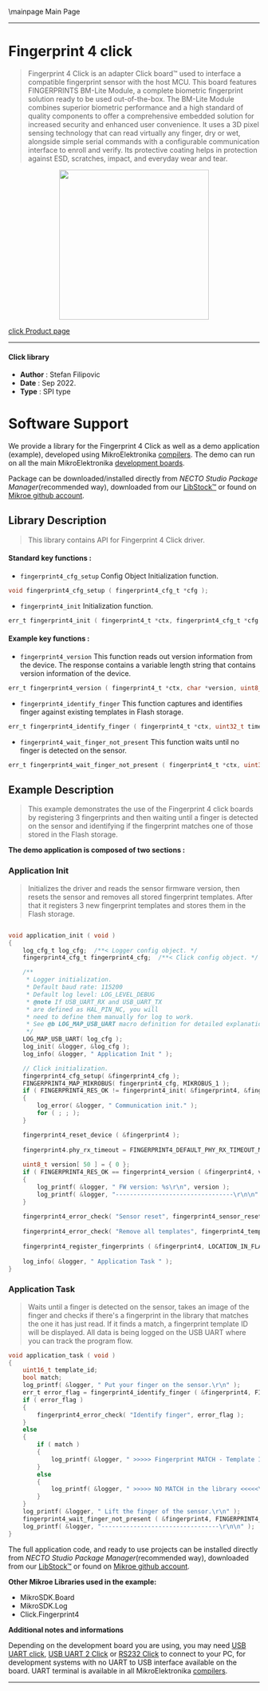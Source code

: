 \mainpage Main Page

---
# Fingerprint 4 click

> Fingerprint 4 Click is an adapter Click board™ used to interface a compatible fingerprint sensor with the host MCU. This board features FINGERPRINTS BM-Lite Module, a complete biometric fingerprint solution ready to be used out-of-the-box. The BM-Lite Module combines superior biometric performance and a high standard of quality components to offer a comprehensive embedded solution for increased security and enhanced user convenience. It uses a 3D pixel sensing technology that can read virtually any finger, dry or wet, alongside simple serial commands with a configurable communication interface to enroll and verify. Its protective coating helps in protection against ESD, scratches, impact, and everyday wear and tear.

<p align="center">
  <img src="https://download.mikroe.com/images/click_for_ide/fingerprint4_click.png" height=300px>
</p>

[click Product page](https://www.mikroe.com/fingerprint-4-click)

---


#### Click library

- **Author**        : Stefan Filipovic
- **Date**          : Sep 2022.
- **Type**          : SPI type


# Software Support

We provide a library for the Fingerprint 4 Click
as well as a demo application (example), developed using MikroElektronika
[compilers](https://www.mikroe.com/necto-studio).
The demo can run on all the main MikroElektronika [development boards](https://www.mikroe.com/development-boards).

Package can be downloaded/installed directly from *NECTO Studio Package Manager*(recommended way), downloaded from our [LibStock&trade;](https://libstock.mikroe.com) or found on [Mikroe github account](https://github.com/MikroElektronika/mikrosdk_click_v2/tree/master/clicks).

## Library Description

> This library contains API for Fingerprint 4 Click driver.

#### Standard key functions :

- `fingerprint4_cfg_setup` Config Object Initialization function.
```c
void fingerprint4_cfg_setup ( fingerprint4_cfg_t *cfg );
```

- `fingerprint4_init` Initialization function.
```c
err_t fingerprint4_init ( fingerprint4_t *ctx, fingerprint4_cfg_t *cfg );
```

#### Example key functions :

- `fingerprint4_version` This function reads out version information from the device. The response contains a variable length string that contains version information of the device.
```c
err_t fingerprint4_version ( fingerprint4_t *ctx, char *version, uint8_t len );
```

- `fingerprint4_identify_finger` This function captures and identifies finger against existing templates in Flash storage. 
```c
err_t fingerprint4_identify_finger ( fingerprint4_t *ctx, uint32_t timeout, uint16_t *template_id, bool *match );
```

- `fingerprint4_wait_finger_not_present` This function waits until no finger is detected on the sensor.
```c
err_t fingerprint4_wait_finger_not_present ( fingerprint4_t *ctx, uint32_t timeout );
```

## Example Description

> This example demonstrates the use of the Fingerprint 4 click boards by registering 3 fingerprints and
then waiting until a finger is detected on the sensor and identifying if the fingerprint matches one of
those stored in the Flash storage.

**The demo application is composed of two sections :**

### Application Init

> Initializes the driver and reads the sensor firmware version, then resets the sensor and removes all
stored fingerprint templates. After that it registers 3 new fingerprint templates and stores them in the Flash storage.

```c

void application_init ( void )
{
    log_cfg_t log_cfg;  /**< Logger config object. */
    fingerprint4_cfg_t fingerprint4_cfg;  /**< Click config object. */

    /** 
     * Logger initialization.
     * Default baud rate: 115200
     * Default log level: LOG_LEVEL_DEBUG
     * @note If USB_UART_RX and USB_UART_TX 
     * are defined as HAL_PIN_NC, you will 
     * need to define them manually for log to work. 
     * See @b LOG_MAP_USB_UART macro definition for detailed explanation.
     */
    LOG_MAP_USB_UART( log_cfg );
    log_init( &logger, &log_cfg );
    log_info( &logger, " Application Init " );

    // Click initialization.
    fingerprint4_cfg_setup( &fingerprint4_cfg );
    FINGERPRINT4_MAP_MIKROBUS( fingerprint4_cfg, MIKROBUS_1 );
    if ( FINGERPRINT4_RES_OK != fingerprint4_init( &fingerprint4, &fingerprint4_cfg ) )
    {
        log_error( &logger, " Communication init." );
        for ( ; ; );
    }

    fingerprint4_reset_device ( &fingerprint4 );
    
    fingerprint4.phy_rx_timeout = FINGERPRINT4_DEFAULT_PHY_RX_TIMEOUT_MS;
    
    uint8_t version[ 50 ] = { 0 };
    if ( FINGERPRINT4_RES_OK == fingerprint4_version ( &fingerprint4, version, 50 ) )
    {
        log_printf( &logger, " FW version: %s\r\n", version );
        log_printf( &logger, "---------------------------------\r\n\n" );
    }
    
    fingerprint4_error_check( "Sensor reset", fingerprint4_sensor_reset ( &fingerprint4 ) );
    
    fingerprint4_error_check( "Remove all templates", fingerprint4_template_remove_all ( &fingerprint4 ) );
    
    fingerprint4_register_fingerprints ( &fingerprint4, LOCATION_IN_FLASH, NUMBER_OF_FINGERPRINTS );
    
    log_info( &logger, " Application Task " );
}

```

### Application Task

> Waits until a finger is detected on the sensor, takes an image of the finger and checks if there's
a fingerprint in the library that matches the one it has just read. If it finds a match, a fingerprint template
ID will be displayed. All data is being logged on the USB UART where you can track the program flow.

```c
void application_task ( void )
{
    uint16_t template_id;
    bool match;
    log_printf( &logger, " Put your finger on the sensor.\r\n" );
    err_t error_flag = fingerprint4_identify_finger ( &fingerprint4, FINGERPRINT4_INFINITE_TIMEOUT, &template_id, &match );
    if ( error_flag )
    {
        fingerprint4_error_check( "Identify finger", error_flag );
    }
    else
    {
        if ( match )
        {
            log_printf( &logger, " >>>>> Fingerprint MATCH - Template ID: %u <<<<<\r\n", template_id );
        }
        else
        {
            log_printf( &logger, " >>>>> NO MATCH in the library <<<<<\r\n" );
        }
    }
    log_printf( &logger, " Lift the finger of the sensor.\r\n" );
    fingerprint4_wait_finger_not_present ( &fingerprint4, FINGERPRINT4_INFINITE_TIMEOUT );
    log_printf( &logger, "---------------------------------\r\n\n" );
}
```

The full application code, and ready to use projects can be installed directly from *NECTO Studio Package Manager*(recommended way), downloaded from our [LibStock&trade;](https://libstock.mikroe.com) or found on [Mikroe github account](https://github.com/MikroElektronika/mikrosdk_click_v2/tree/master/clicks).

**Other Mikroe Libraries used in the example:**

- MikroSDK.Board
- MikroSDK.Log
- Click.Fingerprint4

**Additional notes and informations**

Depending on the development board you are using, you may need
[USB UART click](https://www.mikroe.com/usb-uart-click),
[USB UART 2 Click](https://www.mikroe.com/usb-uart-2-click) or
[RS232 Click](https://www.mikroe.com/rs232-click) to connect to your PC, for
development systems with no UART to USB interface available on the board. UART
terminal is available in all MikroElektronika
[compilers](https://shop.mikroe.com/compilers).

---

